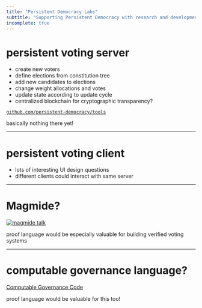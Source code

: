 ```yaml
---
title: "Persistent Democracy Labs"
subtitle: "Supporting Persistent Democracy with research and development."
incomplete: true
---
```


# persistent voting server

- create new voters
- define elections from constitution tree
- add new candidates to elections
- change weight allocations and votes
- update state according to update cycle
- centralized blockchain for cryptographic transparency?

<v-clicks>

[`github.com/persistent-democracy/tools`](https://github.com/persistent-democracy/tools)

basically nothing there yet!

</v-clicks>

---

# persistent voting client

- lots of interesting UI design questions
- different clients could interact with same server

---

# Magmide?

[![magmide talk](https://img.youtube.com/vi/Lf7ML_ErWvQ/0.jpg)](https://www.youtube.com/watch?v=Lf7ML_ErWvQ)

<v-click>

proof language would be especially valuable for building verified voting systems

</v-click>

---

# computable governance language?

[Computable Governance Code](https://github.com/blainehansen/hopeful-pathway/blob/main/book:next/computable-governance-code.md)

<v-click>

proof language would be valuable for this too!

</v-click>
